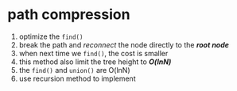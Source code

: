 # path compression

1. optimize the `find()`
2. break the path and *reconnect* the node directly to the ***root node***
3. when next time we `find()`, the cost is smaller
4. this method also limit the tree height to ***O(lnN)***
5. the `find()` and `union()` are O(lnN)
6. use recursion method to implement
